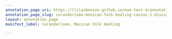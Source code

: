 ```yaml
---
annotation_page_uri: https://llilasbenson.github.io/mae-test-4/annotations/curanderismo-mexican-folk-healing-canvas-1-discussing-the-the-intersections-between-medicinal-botany-and-native-based-plant-medicinal-knowlege-with-mesoamerican-indigenous-peoples-like-maya-and-mexica-.json
annotation_page_slug: curanderismo-mexican-folk-healing-canvas-1-discussing-the-the-intersections-between-medicinal-botany-and-native-based-plant-medicinal-knowlege-with-mesoamerican-indigenous-peoples-like-maya-and-mexica-
layout: annotation_page
manifest_label: Curanderismo, Mexican Folk Healing

---
```

